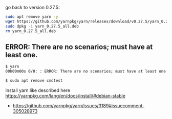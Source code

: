 go back to version 0.27.5:

```bash
sudo apt remove yarn -y
wget https://github.com/yarnpkg/yarn/releases/download/v0.27.5/yarn_0.27.5_all.deb
sudo dpkg -i yarn_0.27.5_all.deb
rm yarn_0.27.5_all.deb
```

## ERROR: There are no scenarios; must have at least one.

```bash
$ yarn
00h00m00s 0/0: : ERROR: There are no scenarios; must have at least one.
```

```bash
$ sudo apt remove cmdtest
```

Install yarn like described here https://yarnpkg.com/lang/en/docs/install/#debian-stable

- https://github.com/yarnpkg/yarn/issues/3189#issuecomment-305028973

